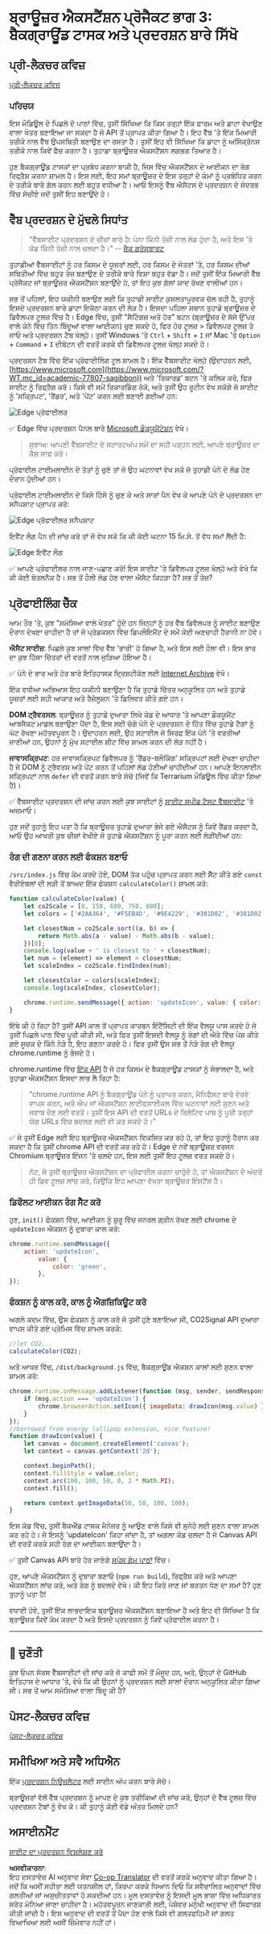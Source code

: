 <!--
CO_OP_TRANSLATOR_METADATA:
{
  "original_hash": "f198c6b817b4b2a99749f4662e7cae98",
  "translation_date": "2025-08-25T23:46:49+00:00",
  "source_file": "5-browser-extension/3-background-tasks-and-performance/README.md",
  "language_code": "pa"
}
-->
# ਬ੍ਰਾਊਜ਼ਰ ਐਕਸਟੈਂਸ਼ਨ ਪ੍ਰੋਜੈਕਟ ਭਾਗ 3: ਬੈਕਗ੍ਰਾਊਂਡ ਟਾਸਕ ਅਤੇ ਪ੍ਰਦਰਸ਼ਨ ਬਾਰੇ ਸਿੱਖੋ

## ਪ੍ਰੀ-ਲੈਕਚਰ ਕਵਿਜ਼

[ਪ੍ਰੀ-ਲੈਕਚਰ ਕਵਿਜ਼](https://ashy-river-0debb7803.1.azurestaticapps.net/quiz/27)

### ਪਰਿਚਯ

ਇਸ ਮੌਡਿਊਲ ਦੇ ਪਿਛਲੇ ਦੋ ਪਾਠਾਂ ਵਿੱਚ, ਤੁਸੀਂ ਸਿੱਖਿਆ ਕਿ ਕਿਸ ਤਰ੍ਹਾਂ ਇੱਕ ਫਾਰਮ ਅਤੇ ਡਾਟਾ ਵੇਖਾਉਣ ਵਾਲਾ ਖੇਤਰ ਬਣਾਇਆ ਜਾ ਸਕਦਾ ਹੈ ਜੋ API ਤੋਂ ਪ੍ਰਾਪਤ ਕੀਤਾ ਗਿਆ ਹੈ। ਇਹ ਵੈੱਬ 'ਤੇ ਇੱਕ ਮਿਆਰੀ ਤਰੀਕੇ ਨਾਲ ਵੈੱਬ ਉਪਸਥਿਤੀ ਬਣਾਉਣ ਦਾ ਰਸਤਾ ਹੈ। ਤੁਸੀਂ ਇਹ ਵੀ ਸਿੱਖਿਆ ਕਿ ਡਾਟਾ ਨੂੰ ਅਸਿੰਕ੍ਰੋਨਸ ਤਰੀਕੇ ਨਾਲ ਕਿਵੇਂ ਫੈਚ ਕਰਨਾ ਹੈ। ਤੁਹਾਡਾ ਬ੍ਰਾਊਜ਼ਰ ਐਕਸਟੈਂਸ਼ਨ ਲਗਭਗ ਤਿਆਰ ਹੈ।

ਹੁਣ ਬੈਕਗ੍ਰਾਊਂਡ ਟਾਸਕਾਂ ਦਾ ਪ੍ਰਬੰਧ ਕਰਨਾ ਬਾਕੀ ਹੈ, ਜਿਸ ਵਿੱਚ ਐਕਸਟੈਂਸ਼ਨ ਦੇ ਆਈਕਨ ਦਾ ਰੰਗ ਰਿਫ੍ਰੈਸ਼ ਕਰਨਾ ਸ਼ਾਮਲ ਹੈ। ਇਸ ਲਈ, ਇਹ ਸਮਾਂ ਬ੍ਰਾਊਜ਼ਰ ਦੇ ਇਸ ਤਰ੍ਹਾਂ ਦੇ ਕੰਮਾਂ ਨੂੰ ਪ੍ਰਬੰਧਿਤ ਕਰਨ ਦੇ ਤਰੀਕੇ ਬਾਰੇ ਗੱਲ ਕਰਨ ਲਈ ਬਹੁਤ ਵਧੀਆ ਹੈ। ਆਓ ਇਸਨੂੰ ਵੈੱਬ ਐਸੈਟਸ ਦੇ ਪ੍ਰਦਰਸ਼ਨ ਦੇ ਸੰਦਰਭ ਵਿੱਚ ਸੋਚੀਏ ਜਦੋਂ ਤੁਸੀਂ ਇਹ ਬਣਾਉਂਦੇ ਹੋ।

## ਵੈੱਬ ਪ੍ਰਦਰਸ਼ਨ ਦੇ ਮੁੱਢਲੇ ਸਿਧਾਂਤ

> "ਵੈੱਬਸਾਈਟ ਪ੍ਰਦਰਸ਼ਨ ਦੋ ਚੀਜ਼ਾਂ ਬਾਰੇ ਹੈ: ਪੰਨਾ ਕਿੰਨੀ ਤੇਜ਼ੀ ਨਾਲ ਲੋਡ ਹੁੰਦਾ ਹੈ, ਅਤੇ ਇਸ 'ਤੇ ਕੋਡ ਕਿੰਨੀ ਤੇਜ਼ੀ ਨਾਲ ਚਲਦਾ ਹੈ।" -- [ਜ਼ੈਕ ਗਰੋਸਬਾਰਟ](https://www.smashingmagazine.com/2012/06/javascript-profiling-chrome-developer-tools/)

ਤੁਹਾਡੀਆਂ ਵੈੱਬਸਾਈਟਾਂ ਨੂੰ ਹਰ ਕਿਸਮ ਦੇ ਯੂਜ਼ਰਾਂ ਲਈ, ਹਰ ਕਿਸਮ ਦੇ ਜੰਤਰਾਂ 'ਤੇ, ਹਰ ਕਿਸਮ ਦੀਆਂ ਸਥਿਤੀਆਂ ਵਿੱਚ ਬਹੁਤ ਤੇਜ਼ ਬਣਾਉਣ ਦੇ ਤਰੀਕੇ ਬਾਰੇ ਵਿਸ਼ਾ ਬਹੁਤ ਵੱਡਾ ਹੈ। ਜਦੋਂ ਤੁਸੀਂ ਇੱਕ ਮਿਆਰੀ ਵੈੱਬ ਪ੍ਰੋਜੈਕਟ ਜਾਂ ਬ੍ਰਾਊਜ਼ਰ ਐਕਸਟੈਂਸ਼ਨ ਬਣਾਉਂਦੇ ਹੋ, ਤਾਂ ਇਹ ਕੁਝ ਗੱਲਾਂ ਯਾਦ ਰੱਖਣ ਵਾਲੀਆਂ ਹਨ।

ਸਭ ਤੋਂ ਪਹਿਲਾਂ, ਇਹ ਯਕੀਨੀ ਬਣਾਉਣ ਲਈ ਕਿ ਤੁਹਾਡੀ ਸਾਈਟ ਕੁਸ਼ਲਤਾਪੂਰਵਕ ਚੱਲ ਰਹੀ ਹੈ, ਤੁਹਾਨੂੰ ਇਸਦੇ ਪ੍ਰਦਰਸ਼ਨ ਬਾਰੇ ਡਾਟਾ ਇਕੱਠਾ ਕਰਨ ਦੀ ਲੋੜ ਹੈ। ਇਸਦਾ ਪਹਿਲਾ ਸਥਾਨ ਤੁਹਾਡੇ ਬ੍ਰਾਊਜ਼ਰ ਦੇ ਡਿਵੈਲਪਰ ਟੂਲਜ਼ ਵਿੱਚ ਹੈ। Edge ਵਿੱਚ, ਤੁਸੀਂ "ਸੈਟਿੰਗਜ਼ ਅਤੇ ਹੋਰ" ਬਟਨ (ਬ੍ਰਾਊਜ਼ਰ ਦੇ ਸੱਜੇ ਉੱਪਰ ਵਾਲੇ ਕੋਨੇ ਵਿੱਚ ਤਿੰਨ ਬਿੰਦੂਆਂ ਵਾਲਾ ਆਈਕਨ) ਚੁਣ ਸਕਦੇ ਹੋ, ਫਿਰ ਹੋਰ ਟੂਲਜ਼ > ਡਿਵੈਲਪਰ ਟੂਲਜ਼ ਤੇ ਜਾਓ ਅਤੇ ਪ੍ਰਦਰਸ਼ਨ ਟੈਬ ਖੋਲ੍ਹੋ। ਤੁਸੀਂ Windows 'ਤੇ `Ctrl` + `Shift` + `I` ਜਾਂ Mac 'ਤੇ `Option` + `Command` + `I` ਦੀਬੋਟਨ ਦੀ ਵਰਤੋਂ ਕਰਕੇ ਵੀ ਡਿਵੈਲਪਰ ਟੂਲਜ਼ ਖੋਲ੍ਹ ਸਕਦੇ ਹੋ।

ਪ੍ਰਦਰਸ਼ਨ ਟੈਬ ਵਿੱਚ ਇੱਕ ਪ੍ਰੋਫਾਈਲਿੰਗ ਟੂਲ ਸ਼ਾਮਲ ਹੈ। ਇੱਕ ਵੈੱਬਸਾਈਟ ਖੋਲ੍ਹੋ (ਉਦਾਹਰਨ ਲਈ, [https://www.microsoft.com](https://www.microsoft.com/?WT.mc_id=academic-77807-sagibbon)) ਅਤੇ 'ਰਿਕਾਰਡ' ਬਟਨ 'ਤੇ ਕਲਿਕ ਕਰੋ, ਫਿਰ ਸਾਈਟ ਨੂੰ ਰਿਫ੍ਰੈਸ਼ ਕਰੋ। ਕਿਸੇ ਵੀ ਸਮੇਂ ਰਿਕਾਰਡਿੰਗ ਰੋਕੋ, ਅਤੇ ਤੁਸੀਂ ਉਹ ਰੂਟੀਨ ਵੇਖ ਸਕੋਗੇ ਜੋ ਸਾਈਟ ਨੂੰ 'ਸਕ੍ਰਿਪਟ', 'ਰੈਂਡਰ', ਅਤੇ 'ਪੇਂਟ' ਕਰਨ ਲਈ ਬਣਾਈ ਗਈਆਂ ਹਨ:

![Edge ਪ੍ਰੋਫਾਈਲਰ](../../../../translated_images/profiler.5a4a62479c5df01cfec9aab74173dba13f91d2c968e1a1ae434c26165792df15.pa.png)

✅ Edge ਵਿੱਚ ਪ੍ਰਦਰਸ਼ਨ ਪੈਨਲ ਬਾਰੇ [Microsoft ਡੌਕਯੂਮੈਂਟੇਸ਼ਨ](https://docs.microsoft.com/microsoft-edge/devtools-guide/performance/?WT.mc_id=academic-77807-sagibbon) ਵੇਖੋ।

> ਸੁਝਾਅ: ਆਪਣੀ ਵੈੱਬਸਾਈਟ ਦੇ ਸਟਾਰਟਅੱਪ ਸਮੇਂ ਦਾ ਸਹੀ ਪੜ੍ਹਨ ਲਈ, ਆਪਣੇ ਬ੍ਰਾਊਜ਼ਰ ਦਾ ਕੈਸ਼ ਸਾਫ਼ ਕਰੋ।

ਪ੍ਰੋਫਾਈਲ ਟਾਈਮਲਾਈਨ ਦੇ ਤੱਤਾਂ ਨੂੰ ਚੁਣੋ ਤਾਂ ਜੋ ਉਹ ਘਟਨਾਵਾਂ ਵੇਖ ਸਕੋ ਜੋ ਤੁਹਾਡੀ ਪੰਨੇ ਦੇ ਲੋਡ ਹੋਣ ਦੌਰਾਨ ਹੁੰਦੀਆਂ ਹਨ।

ਪ੍ਰੋਫਾਈਲ ਟਾਈਮਲਾਈਨ ਦੇ ਕਿਸੇ ਹਿੱਸੇ ਨੂੰ ਚੁਣ ਕੇ ਅਤੇ ਸਾਰਾਂ ਪੈਨ ਵੇਖ ਕੇ ਆਪਣੇ ਪੰਨੇ ਦੇ ਪ੍ਰਦਰਸ਼ਨ ਦਾ ਸਨੈਪਸ਼ਾਟ ਪ੍ਰਾਪਤ ਕਰੋ:

![Edge ਪ੍ਰੋਫਾਈਲਰ ਸਨੈਪਸ਼ਾਟ](../../../../translated_images/snapshot.97750180ebcad73794a3594b36925eb5c8dbaac9e03fec7f9b974188c9ac63c7.pa.png)

ਇਵੈਂਟ ਲੌਗ ਪੈਨ ਦੀ ਜਾਂਚ ਕਰੋ ਤਾਂ ਜੋ ਵੇਖ ਸਕੋ ਕਿ ਕੀ ਕੋਈ ਘਟਨਾ 15 ਮਿ.ਸੇ. ਤੋਂ ਵੱਧ ਸਮਾਂ ਲੈਂਦੀ ਹੈ:

![Edge ਇਵੈਂਟ ਲੌਗ](../../../../translated_images/log.804026979f3707e00eebcfa028b2b5a88cec6292f858767bb6703afba65a7d9c.pa.png)

✅ ਆਪਣੇ ਪ੍ਰੋਫਾਈਲਰ ਨਾਲ ਜਾਣ-ਪਛਾਣ ਕਰੋ! ਇਸ ਸਾਈਟ 'ਤੇ ਡਿਵੈਲਪਰ ਟੂਲਜ਼ ਖੋਲ੍ਹੋ ਅਤੇ ਵੇਖੋ ਕਿ ਕੀ ਕੋਈ ਬੋਤਲਨੈਕ ਹੈ। ਸਭ ਤੋਂ ਹੌਲੀ ਲੋਡ ਹੋਣ ਵਾਲਾ ਐਸੈਟ ਕਿਹੜਾ ਹੈ? ਸਭ ਤੋਂ ਤੇਜ਼?

## ਪ੍ਰੋਫਾਈਲਿੰਗ ਚੈੱਕ

ਆਮ ਤੌਰ 'ਤੇ, ਕੁਝ "ਸਮੱਸਿਆ ਵਾਲੇ ਖੇਤਰ" ਹੁੰਦੇ ਹਨ ਜਿਨ੍ਹਾਂ ਨੂੰ ਹਰ ਵੈੱਬ ਡਿਵੈਲਪਰ ਨੂੰ ਸਾਈਟ ਬਣਾਉਣ ਦੌਰਾਨ ਦੇਖਣਾ ਚਾਹੀਦਾ ਹੈ ਤਾਂ ਜੋ ਪ੍ਰੋਡਕਸ਼ਨ ਵਿੱਚ ਡਿਪਲੌਇਮੈਂਟ ਦੇ ਸਮੇਂ ਕੋਈ ਅਣਚਾਹੀ ਹੈਰਾਨੀ ਨਾ ਹੋਵੇ।

**ਐਸੈਟ ਸਾਈਜ਼**: ਪਿਛਲੇ ਕੁਝ ਸਾਲਾਂ ਵਿੱਚ ਵੈੱਬ 'ਭਾਰੀ' ਹੋ ਗਿਆ ਹੈ, ਅਤੇ ਇਸ ਲਈ ਹੌਲਾ ਵੀ। ਇਸ ਭਾਰ ਦਾ ਕੁਝ ਹਿੱਸਾ ਚਿੱਤਰਾਂ ਦੀ ਵਰਤੋਂ ਨਾਲ ਜੁੜਿਆ ਹੋਇਆ ਹੈ।

✅ ਪੰਨੇ ਦੇ ਭਾਰ ਅਤੇ ਹੋਰ ਬਾਰੇ ਇਤਿਹਾਸਕ ਦ੍ਰਿਸ਼ਟੀਕੋਣ ਲਈ [Internet Archive](https://httparchive.org/reports/page-weight) ਵੇਖੋ।

ਇੱਕ ਵਧੀਆ ਅਭਿਆਸ ਇਹ ਯਕੀਨੀ ਬਣਾਉਣਾ ਹੈ ਕਿ ਤੁਹਾਡੇ ਚਿੱਤਰ ਅਨੁਕੂਲਿਤ ਹਨ ਅਤੇ ਤੁਹਾਡੇ ਯੂਜ਼ਰਾਂ ਲਈ ਸਹੀ ਆਕਾਰ ਅਤੇ ਰੈਜ਼ੋਲੂਸ਼ਨ 'ਤੇ ਡਿਲਿਵਰ ਕੀਤੇ ਗਏ ਹਨ।

**DOM ਟ੍ਰੈਵਰਸਲ**: ਬ੍ਰਾਊਜ਼ਰ ਨੂੰ ਤੁਹਾਡੇ ਦੁਆਰਾ ਲਿਖੇ ਕੋਡ ਦੇ ਆਧਾਰ 'ਤੇ ਆਪਣਾ ਡੌਕਯੂਮੈਂਟ ਆਬਜੈਕਟ ਮਾਡਲ ਬਣਾਉਣਾ ਪੈਂਦਾ ਹੈ, ਇਸ ਲਈ ਚੰਗੇ ਪੰਨੇ ਦੇ ਪ੍ਰਦਰਸ਼ਨ ਦੇ ਹਿੱਤ ਵਿੱਚ ਤੁਹਾਡੇ ਟੈਗਾਂ ਨੂੰ ਘੱਟ ਰੱਖਣਾ ਮਹੱਤਵਪੂਰਨ ਹੈ। ਉਦਾਹਰਨ ਲਈ, ਉਹ ਸਟਾਈਲ ਜੋ ਸਿਰਫ਼ ਇੱਕ ਪੰਨੇ 'ਤੇ ਵਰਤੀਆਂ ਜਾਣੀਆਂ ਹਨ, ਉਹਨਾਂ ਨੂੰ ਮੁੱਖ ਸਟਾਈਲ ਸ਼ੀਟ ਵਿੱਚ ਸ਼ਾਮਲ ਕਰਨ ਦੀ ਲੋੜ ਨਹੀਂ ਹੈ।

**ਜਾਵਾਸਕ੍ਰਿਪਟ**: ਹਰ ਜਾਵਾਸਕ੍ਰਿਪਟ ਡਿਵੈਲਪਰ ਨੂੰ 'ਰੈਂਡਰ-ਬਲੌਕਿੰਗ' ਸਕ੍ਰਿਪਟਾਂ ਲਈ ਦੇਖਣਾ ਚਾਹੀਦਾ ਹੈ ਜੋ DOM ਨੂੰ ਟ੍ਰੈਵਰਸ ਅਤੇ ਪੇਂਟ ਕਰਨ ਤੋਂ ਪਹਿਲਾਂ ਲੋਡ ਹੋਣੀਆਂ ਚਾਹੀਦੀਆਂ ਹਨ। ਆਪਣੇ ਇਨਲਾਈਨ ਸਕ੍ਰਿਪਟਾਂ ਨਾਲ `defer` ਦੀ ਵਰਤੋਂ ਕਰਨ ਬਾਰੇ ਸੋਚੋ (ਜਿਵੇਂ ਕਿ Terrarium ਮੌਡਿਊਲ ਵਿੱਚ ਕੀਤਾ ਗਿਆ ਹੈ)।

✅ ਵੈੱਬਸਾਈਟ ਪ੍ਰਦਰਸ਼ਨ ਦੀ ਜਾਂਚ ਕਰਨ ਲਈ ਕੁਝ ਸਾਈਟਾਂ ਨੂੰ [ਸਾਈਟ ਸਪੀਡ ਟੈਸਟ ਵੈੱਬਸਾਈਟ](https://www.webpagetest.org/) 'ਤੇ ਅਜ਼ਮਾਓ।

ਹੁਣ ਜਦੋਂ ਤੁਹਾਨੂੰ ਇਹ ਪਤਾ ਹੈ ਕਿ ਬ੍ਰਾਊਜ਼ਰ ਤੁਹਾਡੇ ਦੁਆਰਾ ਭੇਜੇ ਗਏ ਐਸੈਟਸ ਨੂੰ ਕਿਵੇਂ ਰੈਂਡਰ ਕਰਦਾ ਹੈ, ਆਓ ਉਹ ਆਖਰੀ ਕੁਝ ਚੀਜ਼ਾਂ ਵੇਖੀਏ ਜੋ ਤੁਹਾਡੇ ਐਕਸਟੈਂਸ਼ਨ ਨੂੰ ਪੂਰਾ ਕਰਨ ਲਈ ਲੋੜੀਂਦੀਆਂ ਹਨ:

### ਰੰਗ ਦੀ ਗਣਨਾ ਕਰਨ ਲਈ ਫੰਕਸ਼ਨ ਬਣਾਓ

`/src/index.js` ਵਿੱਚ ਕੰਮ ਕਰਦੇ ਹੋਏ, DOM ਤੱਕ ਪਹੁੰਚ ਪ੍ਰਾਪਤ ਕਰਨ ਲਈ ਸੈੱਟ ਕੀਤੇ ਗਏ `const` ਵੈਰੀਏਬਲਾਂ ਦੀ ਲੜੀ ਤੋਂ ਬਾਅਦ ਇੱਕ ਫੰਕਸ਼ਨ `calculateColor()` ਸ਼ਾਮਲ ਕਰੋ:

```JavaScript
function calculateColor(value) {
	let co2Scale = [0, 150, 600, 750, 800];
	let colors = ['#2AA364', '#F5EB4D', '#9E4229', '#381D02', '#381D02'];

	let closestNum = co2Scale.sort((a, b) => {
		return Math.abs(a - value) - Math.abs(b - value);
	})[0];
	console.log(value + ' is closest to ' + closestNum);
	let num = (element) => element > closestNum;
	let scaleIndex = co2Scale.findIndex(num);

	let closestColor = colors[scaleIndex];
	console.log(scaleIndex, closestColor);

	chrome.runtime.sendMessage({ action: 'updateIcon', value: { color: closestColor } });
}
```

ਇੱਥੇ ਕੀ ਹੋ ਰਿਹਾ ਹੈ? ਤੁਸੀਂ API ਕਾਲ ਤੋਂ ਪ੍ਰਾਪਤ ਕਾਰਬਨ ਇੰਟੈਂਸਿਟੀ ਦੀ ਇੱਕ ਵੈਲਯੂ ਪਾਸ ਕਰਦੇ ਹੋ ਜੋ ਤੁਸੀਂ ਪਿਛਲੇ ਪਾਠ ਵਿੱਚ ਪੂਰੀ ਕੀਤੀ ਸੀ, ਅਤੇ ਫਿਰ ਤੁਸੀਂ ਇਸਦੀ ਵੈਲਯੂ ਨੂੰ ਰੰਗਾਂ ਦੀ ਐਰੇ ਵਿੱਚ ਪੇਸ਼ ਕੀਤੇ ਗਏ ਸੂਚਕ ਦੇ ਕਿੰਨੇ ਨੇੜੇ ਹੈ, ਇਹ ਗਣਨਾ ਕਰਦੇ ਹੋ। ਫਿਰ ਤੁਸੀਂ ਉਸ ਸਭ ਤੋਂ ਨੇੜੇ ਰੰਗ ਦੀ ਵੈਲਯੂ chrome.runtime ਨੂੰ ਭੇਜਦੇ ਹੋ।

chrome.runtime ਵਿੱਚ [ਇੱਕ API](https://developer.chrome.com/extensions/runtime) ਹੈ ਜੋ ਹਰ ਕਿਸਮ ਦੇ ਬੈਕਗ੍ਰਾਊਂਡ ਟਾਸਕਾਂ ਨੂੰ ਸੰਭਾਲਦਾ ਹੈ, ਅਤੇ ਤੁਹਾਡਾ ਐਕਸਟੈਂਸ਼ਨ ਇਸਦਾ ਲਾਭ ਲੈ ਰਿਹਾ ਹੈ:

> "chrome.runtime API ਨੂੰ ਬੈਕਗ੍ਰਾਊਂਡ ਪੰਨੇ ਨੂੰ ਪ੍ਰਾਪਤ ਕਰਨ, ਮੈਨਿਫੈਸਟ ਬਾਰੇ ਵੇਰਵੇ ਵਾਪਸ ਕਰਨ, ਅਤੇ ਐਪ ਜਾਂ ਐਕਸਟੈਂਸ਼ਨ ਲਾਈਫਸਾਈਕਲ ਵਿੱਚ ਘਟਨਾਵਾਂ ਲਈ ਸੁਣਨ ਅਤੇ ਜਵਾਬ ਦੇਣ ਲਈ ਵਰਤੋ। ਤੁਸੀਂ ਇਸ API ਦੀ ਵਰਤੋਂ URLs ਦੇ ਰਿਲੇਟਿਵ ਪਾਥ ਨੂੰ ਪੂਰੀ ਤਰ੍ਹਾਂ ਯੋਗ URLs ਵਿੱਚ ਬਦਲਣ ਲਈ ਵੀ ਕਰ ਸਕਦੇ ਹੋ।"

✅ ਜੇ ਤੁਸੀਂ Edge ਲਈ ਇਹ ਬ੍ਰਾਊਜ਼ਰ ਐਕਸਟੈਂਸ਼ਨ ਵਿਕਸਿਤ ਕਰ ਰਹੇ ਹੋ, ਤਾਂ ਇਹ ਤੁਹਾਨੂੰ ਹੈਰਾਨ ਕਰ ਸਕਦਾ ਹੈ ਕਿ ਤੁਸੀਂ chrome API ਦੀ ਵਰਤੋਂ ਕਰ ਰਹੇ ਹੋ। Edge ਦੇ ਨਵੇਂ ਬ੍ਰਾਊਜ਼ਰ ਵਰਜਨ Chromium ਬ੍ਰਾਊਜ਼ਰ ਇੰਜਨ 'ਤੇ ਚਲਦੇ ਹਨ, ਇਸ ਲਈ ਤੁਸੀਂ ਇਹ ਟੂਲਜ਼ ਵਰਤ ਸਕਦੇ ਹੋ।

> ਨੋਟ, ਜੇ ਤੁਸੀਂ ਬ੍ਰਾਊਜ਼ਰ ਐਕਸਟੈਂਸ਼ਨ ਦਾ ਪ੍ਰੋਫਾਈਲ ਕਰਨਾ ਚਾਹੁੰਦੇ ਹੋ, ਤਾਂ ਐਕਸਟੈਂਸ਼ਨ ਦੇ ਅੰਦਰੋਂ ਹੀ ਡਿਵ ਟੂਲਜ਼ ਲਾਂਚ ਕਰੋ, ਕਿਉਂਕਿ ਇਹ ਆਪਣਾ ਵੱਖਰਾ ਬ੍ਰਾਊਜ਼ਰ ਇੰਸਟੈਂਸ ਹੈ।

### ਡਿਫੌਲਟ ਆਈਕਨ ਰੰਗ ਸੈੱਟ ਕਰੋ

ਹੁਣ, `init()` ਫੰਕਸ਼ਨ ਵਿੱਚ, ਆਈਕਨ ਨੂੰ ਸ਼ੁਰੂ ਵਿੱਚ ਜਨਰਲ ਗ੍ਰੀਨ ਰੱਖਣ ਲਈ chrome ਦੇ `updateIcon` ਐਕਸ਼ਨ ਨੂੰ ਦੁਬਾਰਾ ਕਾਲ ਕਰੋ:

```JavaScript
chrome.runtime.sendMessage({
	action: 'updateIcon',
		value: {
			color: 'green',
		},
});
```

### ਫੰਕਸ਼ਨ ਨੂੰ ਕਾਲ ਕਰੋ, ਕਾਲ ਨੂੰ ਐਗਜ਼ਿਕਿਊਟ ਕਰੋ

ਅਗਲੇ ਕਦਮ ਵਿੱਚ, ਉਸ ਫੰਕਸ਼ਨ ਨੂੰ ਕਾਲ ਕਰੋ ਜੋ ਤੁਸੀਂ ਹੁਣੇ ਬਣਾਇਆ ਸੀ, CO2Signal API ਦੁਆਰਾ ਵਾਪਸ ਕੀਤੇ ਗਏ ਪ੍ਰੋਮਿਸ ਵਿੱਚ ਸ਼ਾਮਲ ਕਰਕੇ:

```JavaScript
//let CO2...
calculateColor(CO2);
```

ਅਤੇ ਆਖਰ ਵਿੱਚ, `/dist/background.js` ਵਿੱਚ, ਬੈਕਗ੍ਰਾਊਂਡ ਐਕਸ਼ਨ ਕਾਲਾਂ ਲਈ ਸੁਣਨ ਵਾਲਾ ਸ਼ਾਮਲ ਕਰੋ:

```JavaScript
chrome.runtime.onMessage.addListener(function (msg, sender, sendResponse) {
	if (msg.action === 'updateIcon') {
		chrome.browserAction.setIcon({ imageData: drawIcon(msg.value) });
	}
});
//borrowed from energy lollipop extension, nice feature!
function drawIcon(value) {
	let canvas = document.createElement('canvas');
	let context = canvas.getContext('2d');

	context.beginPath();
	context.fillStyle = value.color;
	context.arc(100, 100, 50, 0, 2 * Math.PI);
	context.fill();

	return context.getImageData(50, 50, 100, 100);
}
```

ਇਸ ਕੋਡ ਵਿੱਚ, ਤੁਸੀਂ ਬੈਕਐਂਡ ਟਾਸਕ ਮੈਨੇਜਰ ਨੂੰ ਆਉਣ ਵਾਲੇ ਕਿਸੇ ਵੀ ਸੁਨੇਹੇ ਲਈ ਸੁਣਨ ਵਾਲਾ ਸ਼ਾਮਲ ਕਰ ਰਹੇ ਹੋ। ਜੇ ਇਸਨੂੰ 'updateIcon' ਕਿਹਾ ਜਾਂਦਾ ਹੈ, ਤਾਂ ਅਗਲਾ ਕੋਡ ਚਲਦਾ ਹੈ ਜੋ Canvas API ਦੀ ਵਰਤੋਂ ਕਰਕੇ ਸਹੀ ਰੰਗ ਦਾ ਆਈਕਨ ਬਣਾਉਂਦਾ ਹੈ।

✅ ਤੁਸੀਂ Canvas API ਬਾਰੇ ਹੋਰ ਜਾਣੋਗੇ [ਸਪੇਸ ਗੇਮ ਪਾਠਾਂ](../../6-space-game/2-drawing-to-canvas/README.md) ਵਿੱਚ।

ਹੁਣ, ਆਪਣੇ ਐਕਸਟੈਂਸ਼ਨ ਨੂੰ ਦੁਬਾਰਾ ਬਣਾਓ (`npm run build`), ਰਿਫ੍ਰੈਸ਼ ਕਰੋ ਅਤੇ ਆਪਣਾ ਐਕਸਟੈਂਸ਼ਨ ਲਾਂਚ ਕਰੋ, ਅਤੇ ਰੰਗ ਨੂੰ ਬਦਲਦੇ ਵੇਖੋ। ਕੀ ਇਹ ਕਿਤੇ ਜਾਣ ਜਾਂ ਬਰਤਨ ਧੋਣ ਦਾ ਸਮਾਂ ਹੈ? ਹੁਣ ਤੁਹਾਨੂੰ ਪਤਾ ਹੈ!

ਵਧਾਈ ਹੋਵੇ, ਤੁਸੀਂ ਇੱਕ ਲਾਭਦਾਇਕ ਬ੍ਰਾਊਜ਼ਰ ਐਕਸਟੈਂਸ਼ਨ ਬਣਾਇਆ ਹੈ ਅਤੇ ਇਹ ਵੀ ਸਿੱਖਿਆ ਹੈ ਕਿ ਬ੍ਰਾਊਜ਼ਰ ਕਿਵੇਂ ਕੰਮ ਕਰਦਾ ਹੈ ਅਤੇ ਇਸਦੇ ਪ੍ਰਦਰਸ਼ਨ ਨੂੰ ਕਿਵੇਂ ਪ੍ਰੋਫਾਈਲ ਕਰਨਾ ਹੈ।

---

## 🚀 ਚੁਣੌਤੀ

ਕੁਝ ਓਪਨ ਸੋਰਸ ਵੈੱਬਸਾਈਟਾਂ ਦੀ ਜਾਂਚ ਕਰੋ ਜੋ ਕਾਫ਼ੀ ਸਮੇਂ ਤੋਂ ਮੌਜੂਦ ਹਨ, ਅਤੇ, ਉਨ੍ਹਾਂ ਦੇ GitHub ਇਤਿਹਾਸ ਦੇ ਆਧਾਰ 'ਤੇ, ਵੇਖੋ ਕਿ ਕੀ ਉਹਨਾਂ ਨੂੰ ਪ੍ਰਦਰਸ਼ਨ ਲਈ ਸਾਲਾਂ ਦੌਰਾਨ ਅਨੁਕੂਲਿਤ ਕੀਤਾ ਗਿਆ ਸੀ। ਸਭ ਤੋਂ ਆਮ ਸਮੱਸਿਆ ਵਾਲਾ ਬਿੰਦੂ ਕੀ ਹੈ?

## ਪੋਸਟ-ਲੈਕਚਰ ਕਵਿਜ਼

[ਪੋਸਟ-ਲੈਕਚਰ ਕਵਿਜ਼](https://ashy-river-0debb7803.1.azurestaticapps.net/quiz/28)

## ਸਮੀਖਿਆ ਅਤੇ ਸਵੈ ਅਧਿਐਨ

ਇੱਕ [ਪ੍ਰਦਰਸ਼ਨ ਨਿਊਜ਼ਲੈਟਰ](https://perf.email/) ਲਈ ਸਾਈਨ ਅੱਪ ਕਰਨ ਬਾਰੇ ਸੋਚੋ।

ਬ੍ਰਾਊਜ਼ਰਾਂ ਵੱਲੋਂ ਵੈੱਬ ਪ੍ਰਦਰਸ਼ਨ ਨੂੰ ਮਾਪਣ ਦੇ ਕੁਝ ਤਰੀਕਿਆਂ ਦੀ ਜਾਂਚ ਕਰੋ, ਉਨ੍ਹਾਂ ਦੇ ਵੈੱਬ ਟੂਲਜ਼ ਵਿੱਚ ਪ੍ਰਦਰਸ਼ਨ ਟੈਬਾਂ ਨੂੰ ਵੇਖ ਕੇ। ਕੀ ਤੁਹਾਨੂੰ ਕੋਈ ਵੱਡੇ ਅੰਤਰ ਮਿਲਦੇ ਹਨ?

## ਅਸਾਈਨਮੈਂਟ

[ਸਾਈਟ ਦਾ ਪ੍ਰਦਰਸ਼ਨ ਵਿਸ਼ਲੇਸ਼ਣ ਕਰੋ](assignment.md)

**ਅਸਵੀਕਾਰਨਾ**:  
ਇਹ ਦਸਤਾਵੇਜ਼ AI ਅਨੁਵਾਦ ਸੇਵਾ [Co-op Translator](https://github.com/Azure/co-op-translator) ਦੀ ਵਰਤੋਂ ਕਰਕੇ ਅਨੁਵਾਦ ਕੀਤਾ ਗਿਆ ਹੈ। ਜਦੋਂ ਕਿ ਅਸੀਂ ਸਹੀਤਾ ਲਈ ਯਤਨਸ਼ੀਲ ਹਾਂ, ਕਿਰਪਾ ਕਰਕੇ ਧਿਆਨ ਦਿਓ ਕਿ ਸਵੈਚਾਲਿਤ ਅਨੁਵਾਦਾਂ ਵਿੱਚ ਗਲਤੀਆਂ ਜਾਂ ਅਸੁਚੀਤਤਾਵਾਂ ਹੋ ਸਕਦੀਆਂ ਹਨ। ਮੂਲ ਦਸਤਾਵੇਜ਼ ਨੂੰ ਇਸਦੀ ਮੂਲ ਭਾਸ਼ਾ ਵਿੱਚ ਅਧਿਕਾਰਤ ਸਰੋਤ ਮੰਨਿਆ ਜਾਣਾ ਚਾਹੀਦਾ ਹੈ। ਮਹੱਤਵਪੂਰਨ ਜਾਣਕਾਰੀ ਲਈ, ਪੇਸ਼ੇਵਰ ਮਨੁੱਖੀ ਅਨੁਵਾਦ ਦੀ ਸਿਫਾਰਸ਼ ਕੀਤੀ ਜਾਂਦੀ ਹੈ। ਇਸ ਅਨੁਵਾਦ ਦੀ ਵਰਤੋਂ ਤੋਂ ਪੈਦਾ ਹੋਣ ਵਾਲੇ ਕਿਸੇ ਵੀ ਗਲਤਫਹਿਮੀ ਜਾਂ ਗਲਤ ਵਿਆਖਿਆ ਲਈ ਅਸੀਂ ਜ਼ਿੰਮੇਵਾਰ ਨਹੀਂ ਹਾਂ।